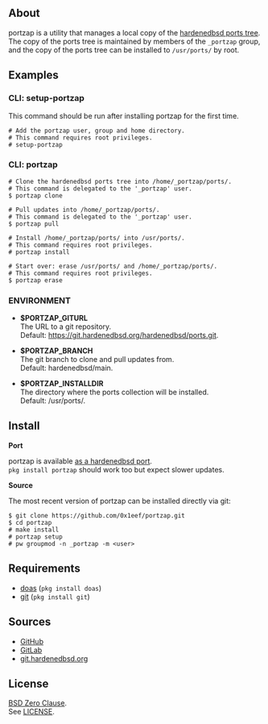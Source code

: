 ## About

portzap is a utility that manages a local copy of the
[hardenedbsd ports tree](https://git.hardenedbsd.org/hardenedbsd/ports).
The copy of the ports tree is maintained by members of
the `_portzap` group, and the copy of the ports tree
can be installed to `/usr/ports/` by root.

## Examples

### CLI: setup-portzap

This command should be run after installing portzap for
the first time.

    # Add the portzap user, group and home directory.
    # This command requires root privileges.
    # setup-portzap

### CLI: portzap


    # Clone the hardenedbsd ports tree into /home/_portzap/ports/.
    # This command is delegated to the '_portzap' user.
    $ portzap clone

    # Pull updates into /home/_portzap/ports/.
    # This command is delegated to the '_portzap' user.
    $ portzap pull

    # Install /home/_portzap/ports/ into /usr/ports/.
    # This command requires root privileges.
    # portzap install

    # Start over: erase /usr/ports/ and /home/_portzap/ports/.
    # This command requires root privileges.
    $ portzap erase


### ENVIRONMENT

* __$PORTZAP\_GITURL__ <br>
  The URL to a git repository.  <br>
  Default: https://git.hardenedbsd.org/hardenedbsd/ports.git.

* __$PORTZAP\_BRANCH__ <br>
  The git branch to clone and pull updates from. <br>
  Default: hardenedbsd/main.

* __$PORTZAP\_INSTALLDIR__ <br>
  The directory where the ports collection will be installed. <br>
  Default: /usr/ports/.

## Install

**Port**

portzap is available
[as a hardenedbsd port](https://git.hardenedbsd.org/hardenedbsd/ports/-/tree/hardenedbsd/main/hardenedbsd/portzap). <br>
`pkg install portzap` should work too but expect slower updates.

**Source**

The most recent version of portzap can be installed directly
via git:

    $ git clone https://github.com/0x1eef/portzap.git
    $ cd portzap
    # make install
    # portzap setup
    # pw groupmod -n _portzap -m <user>

## Requirements

* [doas](https://man.openbsd.org/doas) (`pkg install doas`)
* [git](https://www.man7.org/linux/man-pages/man1/git.1.html) (`pkg install git`)

## Sources

* [GitHub](https://github.com/0x1eef/portzap)
* [GitLab](https://gitlab.com/0x1eef/portzap)
* [git.hardenedbsd.org](https://git.hardenedbsd.org/0x1eef/portzap)

## License

[BSD Zero Clause](https://choosealicense.com/licenses/0bsd/). <br>
See [LICENSE](./LICENSE).
